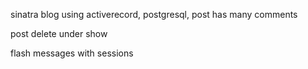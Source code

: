 sinatra blog using activerecord, postgresql, post has many comments

post delete under show

flash messages with sessions
